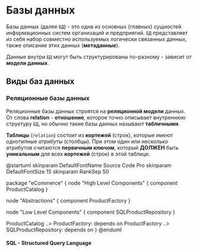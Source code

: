 # Базы данных

Базы данных (далее `БД`) - это одна из основных (главных) сущностей информационных систем организаций и предприятий. `БД` представляет из себя набор совместно используемых логически связанных данных, также описание этих данных (**метаданные**).

Данные внутри `БД` могут быть структурированы по-разному - зависит от **модели данных**.
## Виды баз данных

### Реляционные базы данных

Реляционные базы данных строятся на **реляционной модели** данных. От слова **relation** - **отношение**, которое точно описывает внутреннюю структуру `БД`, но обычно такие базы данных называют **табличными**. 

**Таблицы** (`relation`) состоит из **кортежей** (строк), которые имеют однотипные *атрибуты* (столбцы). При этом один или несколько атрибутов считаются **первичным ключом**, который **ДОЛЖЕН** быть **уникальным** для всех **кортежей** (строк) в этой таблице.

@startuml
skinparam DefaultFontName Source Code Pro
skinparam DefaultFontSize 15
skinparam RankSep 50

package "eCommerce" {
  node "High Level Components" {
    component ProductCatalog
  }

  node "Abstractions" {
    component ProductFactory
  }

  node "Low Level Components" {
    component SQLProductRepository
  }

  ProductCatalog ..> ProductFactory: depends on
  ProductFactory ..> SQLProductRepository: depends on
}
@enduml

#### SQL - Structured Query Language
